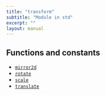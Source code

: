 ```yaml
---
title: "transform"
subtitle: "Module in std"
excerpt: ""
layout: manual
---
```







## Functions and constants

* [`mirror2d`](/docs/kcl-std/functions/std-transform-mirror2d)
* [`rotate`](/docs/kcl-std/rotate)
* [`scale`](/docs/kcl-std/scale)
* [`translate`](/docs/kcl-std/translate)

